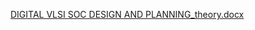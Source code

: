 [DIGITAL VLSI SOC DESIGN AND PLANNING_theory.docx](https://github.com/user-attachments/files/17077752/DIGITAL.VLSI.SOC.DESIGN.AND.PLANNING_theory.docx)

